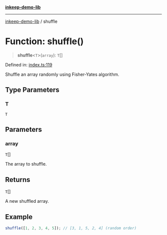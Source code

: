 [**inkeep-demo-lib**](../README.md)

***

[inkeep-demo-lib](../globals.md) / shuffle

# Function: shuffle()

> **shuffle**\<`T`\>(`array`): `T`[]

Defined in: [index.ts:119](https://github.com/araujota/inkeep-demo-lib/blob/8045ed22acf532ebed8d31418c5f9a18d1adef5d/src/index.ts#L119)

Shuffle an array randomly using Fisher-Yates algorithm.

## Type Parameters

### T

`T`

## Parameters

### array

`T`[]

The array to shuffle.

## Returns

`T`[]

A new shuffled array.

## Example

```ts
shuffle([1, 2, 3, 4, 5]); // [3, 1, 5, 2, 4] (random order)
```
